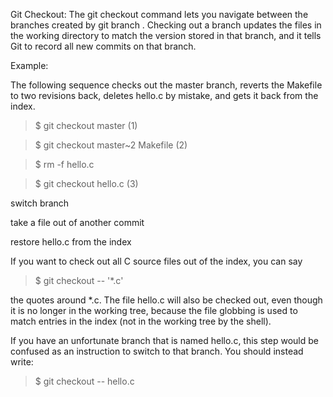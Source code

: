 Git Checkout: The git checkout command lets you navigate between the branches created by git branch . Checking out a branch updates the files in the working directory to match the version stored in that branch, and it tells Git to record all new commits on that branch.

Example:

The following sequence checks out the master branch, reverts the Makefile to two revisions back, deletes hello.c by mistake, and gets it back from the index.

> $ git checkout master             (1)

> $ git checkout master~2 Makefile  (2)

> $ rm -f hello.c

> $ git checkout hello.c            (3)

switch branch

take a file out of another commit

restore hello.c from the index

If you want to check out all C source files out of the index, you can say

> $ git checkout -- '*.c'

the quotes around *.c. The file hello.c will also be checked out, even though it is no longer in the working tree, because the file globbing is used to match entries in the index (not in the working tree by the shell).

If you have an unfortunate branch that is named hello.c, this step would be confused as an instruction to switch to that branch. You should instead write:

> $ git checkout -- hello.c

